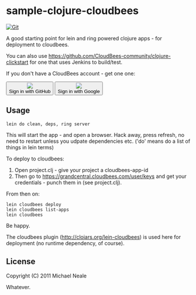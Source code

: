 # sample-clojure-cloudbees

[![Git](https://app.soluble.cloud/api/v1/public/badges/58d09a31-ebda-4345-9420-df8e1a701748.svg?orgId=451115019187)](https://app.soluble.cloud/repos/details/github.com/michaelneale/clojure-bootstrap?orgId=451115019187)  

A good starting point for lein and ring powered clojure apps - for deployment to cloudbees. 

You can also use https://github.com/CloudBees-community/clojure-clickstart for one that uses Jenkins to build/test.


If you don't have a CloudBees account - get one one:

  <button onClick="javascript:window.location='https://grandcentral.cloudbees.com/authenticate/start?provider=github&login_redirect=/';"><img src="https://grandcentral.cloudbees.com/images/github-icon_40.png" /><div>Sign in with GitHub<div></button>
  <button onClick="javascript:window.location='https://grandcentral.cloudbees.com/authenticate/start?provider=google&login_redirect=/';"><img src="https://grandcentral.cloudbees.com/images/google-icon_color_40.png" /><div>Sign in with Google<div></button> 


## Usage

	lein do clean, deps, ring server	

This will start the app - and open a browser. Hack away, press refresh, no need to restart unless you udpate dependencies etc.
('do' means do a list of things in lein terms)

To deploy to cloudbees:

1) Open project.clj - give your project a cloudbees-app-id 
2) Then go to https://grandcentral.cloudbees.com/user/keys and get your credentials - punch them in (see project.clj). 

From then on: 
	
	lein cloudbees deploy
	lein cloudbees list-apps
	lein cloudbees

Be happy.


The cloudbees plugin (http://clojars.org/lein-cloudbees) is used here for deployment (no runtime dependency, of course).


## License

Copyright (C) 2011 Michael Neale

Whatever.
